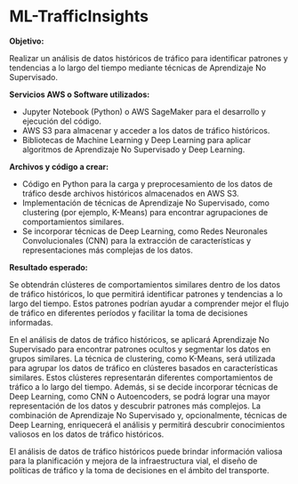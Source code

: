 # ML-TrafficInsights

**Objetivo:**

Realizar un análisis de datos históricos de tráfico para identificar patrones y tendencias a lo largo del tiempo mediante técnicas de Aprendizaje No Supervisado.

**Servicios AWS o Software utilizados:**

  - Jupyter Notebook (Python) o AWS SageMaker para el desarrollo y ejecución del código.
  - AWS S3 para almacenar y acceder a los datos de tráfico históricos.
  - Bibliotecas de Machine Learning y Deep Learning para aplicar algoritmos de Aprendizaje No Supervisado y Deep Learning.

**Archivos y código a crear:**

  - Código en Python para la carga y preprocesamiento de los datos de tráfico desde archivos históricos almacenados en AWS S3.
  - Implementación de técnicas de Aprendizaje No Supervisado, como clustering (por ejemplo, K-Means) para encontrar agrupaciones de comportamientos similares.
  - Se incorporar técnicas de Deep Learning, como Redes Neuronales Convolucionales (CNN) para la extracción de características y representaciones más complejas de los datos.

**Resultado esperado:**

Se obtendrán clústeres de comportamientos similares dentro de los datos de tráfico históricos, lo que permitirá identificar patrones y tendencias a lo largo del tiempo. Estos patrones podrían ayudar a comprender mejor el flujo de tráfico en diferentes períodos y facilitar la toma de decisiones informadas.

En el análisis de datos de tráfico históricos, se aplicará Aprendizaje No Supervisado para encontrar patrones ocultos y segmentar los datos en grupos similares. La técnica de clustering, como K-Means, será utilizada para agrupar los datos de tráfico en clústeres basados en características similares. Estos clústeres representarán diferentes comportamientos de tráfico a lo largo del tiempo. Además, si se decide incorporar técnicas de Deep Learning, como CNN o Autoencoders, se podrá lograr una mayor representación de los datos y descubrir patrones más complejos. La combinación de Aprendizaje No Supervisado y, opcionalmente, técnicas de Deep Learning, enriquecerá el análisis y permitirá descubrir conocimientos valiosos en los datos de tráfico históricos.

El análisis de datos de tráfico históricos puede brindar información valiosa para la planificación y mejora de la infraestructura vial, el diseño de políticas de tráfico y la toma de decisiones en el ámbito del transporte. 
